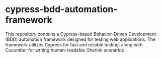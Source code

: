 # cypress-bdd-automation-framework
This repository contains a Cypress-based Behavior-Driven Development (BDD) automation framework designed for testing web applications. The framework utilizes Cypress for fast and reliable testing, along with Cucumber for writing human-readable Gherkin scenarios
